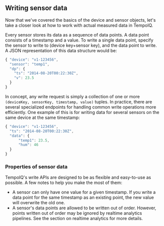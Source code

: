 ## Writing sensor data

Now that we've covered the basics of the device and sensor objects, let's take a closer look at how to work with actual measured data in TempoIQ.

Every sensor stores its data as a sequence of data points. A data point consists of a timestamp and a value. To write a single data point, specify the sensor to write to (device key+sensor key), and the data point to write. A JSON representation of this data structure would be:

```javascript
{ "device": "v1-123456", 
  "sensor": "temp1", 
  "dp": { 
    "ts": "2014-08-20T00:22:30Z",
    "v": 23.5
  }
}
```

In concept, any write request is simply a collection of one or more `(deviceKey, sensorKey, timestamp, value)` tuples. In practice, there are several specialized endpoints for handling common write operations more efficiently. One example of this is for writing data for several sensors on the same device at the same timestamp:

```javascript
{ "device": "v1-123456",
  "ts": "2014-08-20T00:22:30Z",
  "data": {
      "temp1": 23.5,
      "hum": 46
  }
}
```

### Properties of sensor data

TempoIQ's write APIs are designed to be as flexible and easy-to-use as possible. A few notes to help you make the most of them:
* A sensor can only have one value for a given timestamp. If you write a data point for the same timestamp as an existing point, the new value will overwrite the old one.
* A sensor's data points are allowed to be written out of order. However, points written out of order may be ignored by realtime analytics pipelines. See the section on realtime analytics for more details.
